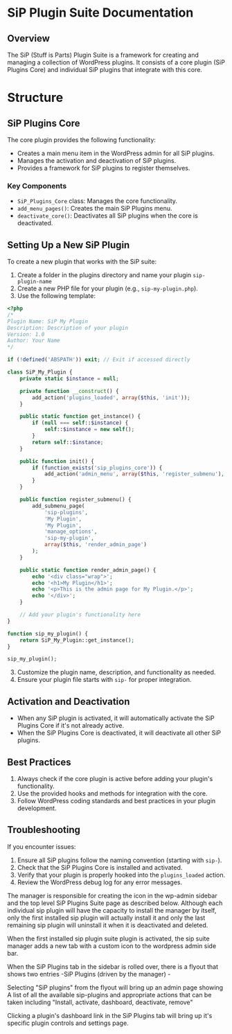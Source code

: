 # SiP Plugin Suite Documentation

## Overview

The SiP (Stuff is Parts) Plugin Suite is a framework for creating and managing a collection of WordPress plugins. It consists of a core plugin (SiP Plugins Core) and individual SiP plugins that integrate with this core.

# Structure

## SiP Plugins Core

The core plugin provides the following functionality:

- Creates a main menu item in the WordPress admin for all SiP plugins.
- Manages the activation and deactivation of SiP plugins.
- Provides a framework for SiP plugins to register themselves.

### Key Components

- `SiP_Plugins_Core` class: Manages the core functionality.
- `add_menu_pages()`: Creates the main SiP Plugins menu.
- `deactivate_core()`: Deactivates all SiP plugins when the core is deactivated.

## Setting Up a New SiP Plugin

To create a new plugin that works with the SiP suite:

1. Create a folder in the plugins directory and name your plugin `sip-plugin-name`
1. Create a new PHP file for your plugin (e.g., `sip-my-plugin.php`).
2. Use the following template:

```php
<?php
/*
Plugin Name: SiP My Plugin
Description: Description of your plugin
Version: 1.0
Author: Your Name
*/

if (!defined('ABSPATH')) exit; // Exit if accessed directly

class SiP_My_Plugin {
    private static $instance = null;

    private function __construct() {
        add_action('plugins_loaded', array($this, 'init'));
    }

    public static function get_instance() {
        if (null === self::$instance) {
            self::$instance = new self();
        }
        return self::$instance;
    }

    public function init() {
        if (function_exists('sip_plugins_core')) {
            add_action('admin_menu', array($this, 'register_submenu'), 20);
        }
    }

    public function register_submenu() {
        add_submenu_page(
            'sip-plugins',
            'My Plugin',
            'My Plugin',
            'manage_options',
            'sip-my-plugin',
            array($this, 'render_admin_page')
        );
    }

    public static function render_admin_page() {
        echo '<div class="wrap">';
        echo '<h1>My Plugin</h1>';
        echo '<p>This is the admin page for My Plugin.</p>';
        echo '</div>';
    }

    // Add your plugin's functionality here
}

function sip_my_plugin() {
    return SiP_My_Plugin::get_instance();
}

sip_my_plugin();
```

3. Customize the plugin name, description, and functionality as needed.
4. Ensure your plugin file starts with `sip-` for proper integration.

## Activation and Deactivation

- When any SiP plugin is activated, it will automatically activate the SiP Plugins Core if it's not already active.
- When the SiP Plugins Core is deactivated, it will deactivate all other SiP plugins.

## Best Practices

1. Always check if the core plugin is active before adding your plugin's functionality.
2. Use the provided hooks and methods for integration with the core.
3. Follow WordPress coding standards and best practices in your plugin development.

## Troubleshooting

If you encounter issues:

1. Ensure all SiP plugins follow the naming convention (starting with `sip-`).
2. Check that the SiP Plugins Core is installed and activated.
3. Verify that your plugin is properly hooked into the `plugins_loaded` action.
4. Review the WordPress debug log for any error messages.

The manager is responsible for creating the icon in the wp-admin sidebar and the top level SiP Plugins Suite page as described below. Although each individual sip plugin will have the capacity to install the manager by itself, only the first installed sip plugin will actually install it and only the last remaining sip plugin will uninstall it when it is deactivated and deleted.

When the first installed sip plugin suite plugin is activated, the sip suite manager adds a new tab with a custom icon to the wordpress admin side bar.

When the SiP Plugins tab in the sidebar is rolled over, there is a flyout that shows two entries
	-SiP Plugins (driven by the manager)
	-<The installed sip plugin>

Selecting "SiP plugins" from the flyout will bring up an admin page showing
	A list of all the available sip-plugins and appropriate actions that can be taken including "Install, activate, dashboard, deactivate, remove"

Clicking a plugin's dashboard link in the SiP Plugins tab will bring up it's specific plugin controls and settings page.